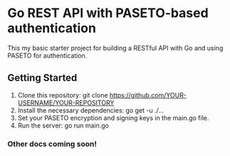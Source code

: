 # Go REST API with PASETO-based authentication
This my basic starter project for building a RESTful API with Go and using PASETO for authentication.

## Getting Started
1. Clone this repository: git clone https://github.com/YOUR-USERNAME/YOUR-REPOSITORY
2. Install the necessary dependencies: go get -u ./...
3. Set your PASETO encryption and signing keys in the main.go file.
4. Run the server: go run main.go

### Other docs coming soon!